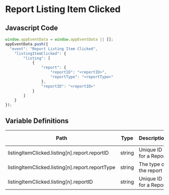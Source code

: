 # Report Listing Item Clicked

### 

## Javascript Code
```js
window.appEventData = window.appEventData || [];
appEventData.push({
  "event": "Report Listing Item Clicked",
    "listingItemClicked": {
        "listing": [
            {
                "report": {
                    "reportID": "<reportID>",
                    "reportType": "<reportType>"
                },
                "reportID": "<reportID>"
            }
        ]
    }
});
```

## Variable Definitions

|Path|Type|Description|Example|Pattern|Min Length|Max Length|Minimum|Maximum|Multiple Of|
| --- | --- | --- | --- | --- | --- | --- | --- | --- | --- |
|listingItemClicked.listing[n].report.reportID|string|Unique ID for a Report||||||||
|listingItemClicked.listing[n].report.reportType|string|The type of the report|Transactions, Financial|||||||
|listingItemClicked.listing[n].reportID|string|Unique ID for a Report||||||||




